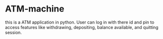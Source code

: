 # ATM-machine
this is a ATM application in python. User can log in with there id and pin to access features like withdrawing, depositing, balance available, and quitting session. 
